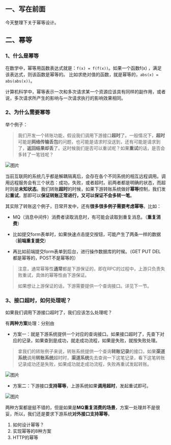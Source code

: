 ## 一、写在前面

今天整理下关于幂等设计。


## 二、幂等

### 1、什么是幂等

在数学中，幂等用函数表达式就是：`f(x) = f(f(x))`。如果一个函数f(x) ，满足该表达式，则该函数是幂等的。
比如求绝对值的函数，就是幂等的，`abs(x) = abs(abs(x))`。

计算机科学中，幂等表示一次和多次请求某一个资源应该具有同样的副作用，或者说，多次请求所产生的影响与一次请求执行的影响效果相同。

### 2、为什么需要幂等

举个例子：

> 我们开发一个转账功能，假设我们调用下游接口**超时**了。一般情况下，**超时**可能是**网络传输丢包**的问题，也可能是请求时没送到，还有可能是请求到了，**返回结果却丢**了。这时候我们是否可以重试呢？如果**重试**的话，是否会多转了一笔钱呢？

![图片](https://mmbiz.qpic.cn/mmbiz_png/PoF8jo1PmpxeyzObyfYibjcRaKONiaHMNVGvaRbu8oC0PiaFic7PJoZZpw1A4XqOibM3NOianfWQZHsQpbr7ZDZDzSHQ/640?wx_fmt=png&wxfrom=5&wx_lazy=1&wx_co=1)



当前互联网的系统几乎都是解耦隔离后，会存在各个不同系统的相互远程调用。调用远程服务会有三个状态：成功，失败，或者超时。前两者都是明确的状态，而超时则是**未知状态**。我们转账**超时**的时候，如果下游转账系统做好**幂等**控制，我们发起**重试**，那即可以**保证转账正常进行，又可以保证不会多转一笔**。

其实除了转账这个例子，日常开发中，还有**很多很多例子需要考虑幂等**。比如：

- MQ（消息中间件）消费者读取消息时，有可能会读取到重复消息。（**重复消费**）

- 比如提交form表单时，如果快速点击提交按钮，可能产生了两条一样的数据（**前端重复提交**）

- 再比如前端提交form表单到后台，进行操作数据库的时候。（GET PUT DEL 都是幂等的，POST不是幂等的）

  

> 注意，通常幂等性**通常**都是下游保证的，即在RPC的过程中，上游只负责失败重试，具体的幂等性由下游保证。
>
> 如果想让上游保证的话，下游需要提供一个查询接口。详见下一节。



### 3、接口超时，如何处理呢？

如果我们调用下游接口超时了，我们应该怎么处理呢？

有**两种方案**处理：分别由

- 方案一：就是下游系统提供一个对应的查询接口。如果接口超时了，先查下对应的记录，如果查到是成功，就走成功流程，如果是失败，就按失败处理。

> 拿我们的转账例子来说，转账系统提供一个查询**转账记录**的接口，如果**渠道系统**调用**转账系统**超时时，**渠道系统**先去查询一下这笔记录，看下这笔转账记录成功还是失败，如果成功就走成功流程，失败再重试发起转账。

![图片](https://mmbiz.qpic.cn/mmbiz_png/PoF8jo1PmpxeyzObyfYibjcRaKONiaHMNVpWeU3ceyopgnwMQoQV0D6SoYLWpl8IHHAoc9y9uXicbHMrtU7cdtahA/640?wx_fmt=png&wxfrom=5&wx_lazy=1&wx_co=1)

- 方案二：下游接口**支持幂等**，上游系统如果**调用超时**，发起重试即可。

![图片](https://mmbiz.qpic.cn/mmbiz_png/PoF8jo1PmpxeyzObyfYibjcRaKONiaHMNV9BN3VXKYZ6bnel9V4zfvRhsyDlql8vYeyZjEym3mb6nicQKROj6j8ZQ/640?wx_fmt=png&wxfrom=5&wx_lazy=1&wx_co=1)

两种方案都是挺不错的，但是如果是**MQ重复消费的场景**，方案一处理并不是很妥，所以，我们还是要求下游系统**对外接口支持幂等**。





1. 如何设计幂等？
2. 实现幂等的8种方案
3. HTTP的幂等
